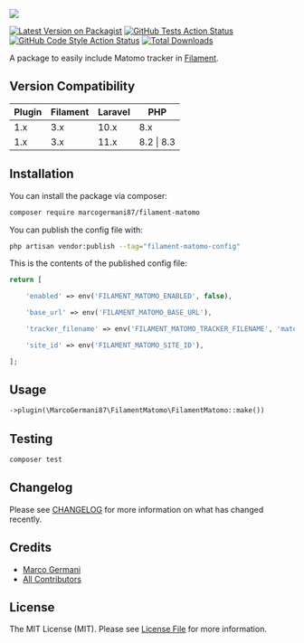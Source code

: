 <p class="filament-hidden">
<img src="https://banners.beyondco.de/filament-matomo.png?theme=light&packageManager=composer+require&packageName=marcogermani87%2Ffilament-matomo&pattern=architect&style=style_1&description=Easy+Matomo+tracker+integration+for+Filament&md=1&showWatermark=0&fontSize=100px&images=https%3A%2F%2Flaravel.com%2Fimg%2Flogomark.min.svg" class="filament-hidden">
</p>

[![Latest Version on Packagist](https://img.shields.io/packagist/v/marcogermani87/filament-matomo.svg?style=flat-square)](https://packagist.org/packages/marcogermani87/filament-matomo)
[![GitHub Tests Action Status](https://img.shields.io/github/actions/workflow/status/marcogermani87/filament-matomo/run-tests.yml?branch=main&label=tests&style=flat-square)](https://github.com/marcogermani87/filament-matomo/actions?query=workflow%3Arun-tests+branch%3Amain)
[![GitHub Code Style Action Status](https://img.shields.io/github/actions/workflow/status/marcogermani87/filament-matomo/fix-php-code-style-issues.yml?branch=main&label=code%20style&style=flat-square)](https://github.com/marcogermani87/filament-matomo/actions?query=workflow%3A"Fix+PHP+code+style+issues"+branch%3Amain)
[![Total Downloads](https://img.shields.io/packagist/dt/marcogermani87/filament-matomo.svg?style=flat-square)](https://packagist.org/packages/marcogermani87/filament-matomo)

A package to easily include Matomo tracker in [Filament](https://filamentphp.com).

## Version Compatibility

| Plugin  | Filament | Laravel | PHP |
| ------------- | ------------- | ------------- | -------------|
| 1.x  | 3.x  | 10.x | 8.x |
| 1.x  | 3.x  | 11.x | 8.2 \| 8.3 |
## Installation

You can install the package via composer:

```bash
composer require marcogermani87/filament-matomo
```

You can publish the config file with:

```bash
php artisan vendor:publish --tag="filament-matomo-config"
```

This is the contents of the published config file:

```php
return [

    'enabled' => env('FILAMENT_MATOMO_ENABLED', false),

    'base_url' => env('FILAMENT_MATOMO_BASE_URL'),

    'tracker_filename' => env('FILAMENT_MATOMO_TRACKER_FILENAME', 'matomo.php'),

    'site_id' => env('FILAMENT_MATOMO_SITE_ID'),

];
```

## Usage

```php
->plugin(\MarcoGermani87\FilamentMatomo\FilamentMatomo::make())
```

## Testing

```bash
composer test
```

## Changelog

Please see [CHANGELOG](CHANGELOG.md) for more information on what has changed recently.

## Credits

- [Marco Germani](https://github.com/marcogermani87)
- [All Contributors](../../contributors)

## License

The MIT License (MIT). Please see [License File](LICENSE.md) for more information.
